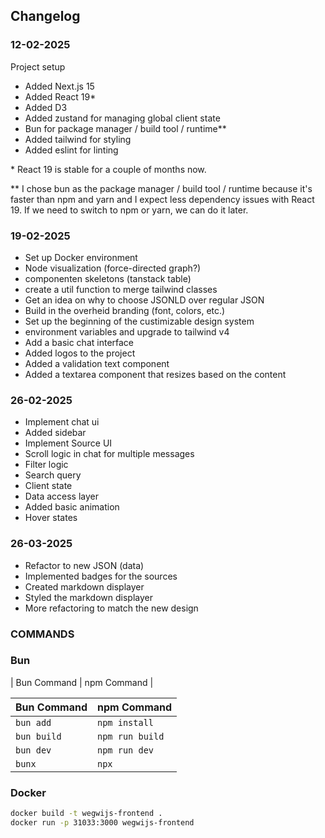 ## Changelog

### 12-02-2025

Project setup

- Added Next.js 15
- Added React 19\*
- Added D3
- Added zustand for managing global client state
- Bun for package manager / build tool / runtime\*\*
- Added tailwind for styling
- Added eslint for linting

\* React 19 is stable for a couple of months now.

\*\* I chose bun as the package manager / build tool / runtime because it's faster than npm and yarn and I expect less dependency issues with React 19. If we need to switch to npm or yarn, we can do it later.

### 19-02-2025

- Set up Docker environment
- Node visualization (force-directed graph?)
- componenten skeletons (tanstack table)
- create a util function to merge tailwind classes
- Get an idea on why to choose JSONLD over regular JSON
- Build in the overheid branding (font, colors, etc.)
- Set up the beginning of the custimizable design system
- environment variables and upgrade to tailwind v4
- Add a basic chat interface
- Added logos to the project
- Added a validation text component
- Added a textarea component that resizes based on the content

### 26-02-2025

- Implement chat ui
- Added sidebar
- Implement Source UI
- Scroll logic in chat for multiple messages
- Filter logic
- Search query
- Client state
- Data access layer
- Added basic animation
- Hover states

### 26-03-2025

- Refactor to new JSON (data)
- Implemented badges for the sources
- Created markdown displayer
- Styled the markdown displayer
- More refactoring to match the new design

### COMMANDS

### Bun

| Bun Command | npm Command |

| Bun Command | npm Command     |
| ----------- | --------------- |
| `bun add`   | `npm install`   |
| `bun build` | `npm run build` |
| `bun dev`   | `npm run dev`   |
| `bunx`      | `npx`           |

### Docker

```bash
docker build -t wegwijs-frontend .
docker run -p 31033:3000 wegwijs-frontend
```

